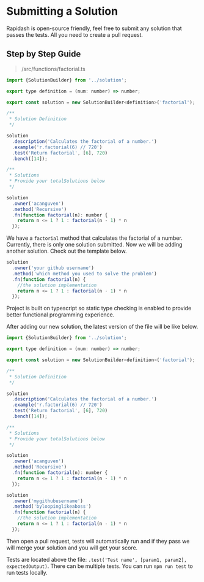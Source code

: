 # Submitting a Solution

Rapidash is open-source friendly, feel free to submit any solution that passes the tests. All you need to create a pull request.

## Step by Step Guide

> /src/functions/factorial.ts

```js
import {SolutionBuilder} from '../solution';

export type definition = (num: number) => number;

export const solution = new SolutionBuilder<definition>('factorial');

/**
 * Solution Definition
 */

solution
  .description('Calculates the factorial of a number.')
  .example('r.factorial(6) // 720')
  .test('Return factorial', [6], 720)
  .bench([14]);

/**
 * Solutions
 * Provide your totalSolutions below
 */

solution
  .owner('acanguven')
  .method('Recursive')
  .fn(function factorial(n): number {
    return n <= 1 ? 1 : factorial(n - 1) * n
  });
```

We have a `factorial` method that calculates the factorial of a number. Currently, there is only one solution submitted.
Now we will be adding another solution. Check out the template below.

```js
solution
  .owner('your github username')
  .method('which method you used to solve the problem')
  .fn(function factorial(n) {
    //the solution implementation
    return n <= 1 ? 1 : factorial(n - 1) * n
  });
```

<p class="tip">
Project is built on typescript so static type checking is enabled to provide better functional programming experience.
</p>


After adding our new solution, the latest version of the file will be like below.

```js
import {SolutionBuilder} from '../solution';

export type definition = (num: number) => number;

export const solution = new SolutionBuilder<definition>('factorial');

/**
 * Solution Definition
 */

solution
  .description('Calculates the factorial of a number.')
  .example('r.factorial(6) // 720')
  .test('Return factorial', [6], 720)
  .bench([14]);

/**
 * Solutions
 * Provide your totalSolutions below
 */

solution
  .owner('acanguven')
  .method('Recursive')
  .fn(function factorial(n): number {
    return n <= 1 ? 1 : factorial(n - 1) * n
  });

solution
  .owner('mygithubusername')
  .method('byloopinglikeaboss')
  .fn(function factorial(n) {
    //the solution implementation
    return n <= 1 ? 1 : factorial(n - 1) * n
  });
```

Then open a pull request, tests will automatically run and if they pass we will merge your solution and you will get your score.

Tests are located above the file: `.test('Test name', [param1, param2], expectedOutput)`. There can be multiple tests. You can run `npm run test` to run tests locally.

